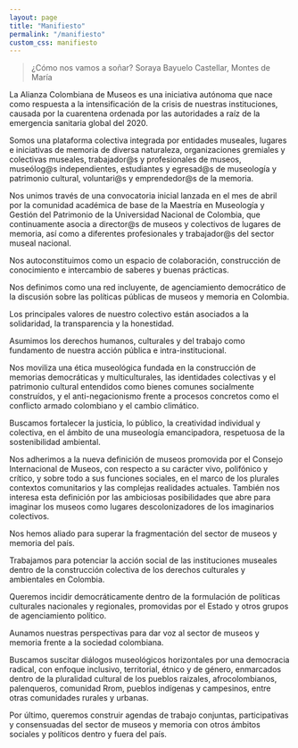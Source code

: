 ```yaml
---
layout: page
title: "Manifiesto"
permalink: "/manifiesto"
custom_css: manifiesto
---
```


> ¿Cómo nos vamos a soñar? Soraya Bayuelo Castellar, Montes de María

La Alianza Colombiana de Museos es una iniciativa autónoma que nace como respuesta a la intensificación de la crisis de nuestras instituciones, causada por la cuarentena ordenada por las autoridades a raíz de la emergencia sanitaria global del 2020.

Somos una plataforma colectiva integrada por entidades museales, lugares e iniciativas de memoria de diversa naturaleza, organizaciones gremiales y colectivas museales, trabajador@s y profesionales de museos, museólog@s independientes, estudiantes y egresad@s de museología y patrimonio cultural, voluntari@s y emprendedor@s de la memoria.

Nos unimos través de una convocatoria inicial lanzada en el mes de abril por la comunidad académica de base de la Maestría en Museología y Gestión del Patrimonio de la Universidad Nacional de Colombia, que continuamente asocia a director@s de museos y colectivos de lugares de memoria, así como a diferentes profesionales y trabajador@s del sector museal nacional.

Nos autoconstituimos como un espacio de colaboración, construcción de conocimiento e intercambio de saberes y buenas prácticas. 

Nos definimos como una red incluyente, de agenciamiento democrático de la discusión sobre las políticas públicas de museos y memoria en Colombia. 

Los principales valores de nuestro colectivo están asociados a la solidaridad, la transparencia y la honestidad.

Asumimos los derechos humanos, culturales y del trabajo como fundamento de nuestra acción pública e intra-institucional.  

Nos moviliza una ética museológica fundada en la construcción de memorias democráticas y multiculturales, las identidades colectivas y el patrimonio cultural entendidos como bienes comunes socialmente construídos, y el anti-negacionismo frente a procesos concretos como el conflicto armado colombiano y el cambio climático. 

Buscamos fortalecer la justicia, lo público, la creatividad individual y colectiva, en el ámbito de una museología emancipadora, respetuosa de la sostenibilidad ambiental.

Nos adherimos a la nueva definición de museos promovida por el Consejo Internacional de Museos, con respecto a su carácter vivo, polifónico y crítico, y sobre todo a sus funciones sociales, en el marco de los plurales contextos comunitarios y las complejas realidades actuales. También nos interesa esta definición por las ambiciosas posibilidades que abre para imaginar los museos como lugares descolonizadores de los imaginarios colectivos.

Nos hemos aliado para superar la fragmentación del sector de museos y memoria del país.

Trabajamos para potenciar la acción social de las instituciones museales dentro de la construcción colectiva de los derechos culturales y ambientales en Colombia. 

Queremos incidir democráticamente dentro de la formulación de políticas culturales nacionales y regionales, promovidas por el Estado y otros grupos de agenciamiento político.

Aunamos nuestras perspectivas para dar voz al sector de museos y memoria frente a la sociedad colombiana. 

Buscamos suscitar diálogos museológicos horizontales por una democracia radical, con enfoque inclusivo, territorial, étnico y de género, enmarcados dentro de la pluralidad cultural de los pueblos raizales, afrocolombianos, palenqueros, comunidad Rrom, pueblos indígenas y campesinos, entre otras comunidades rurales y urbanas. 

Por último, queremos construir agendas de trabajo conjuntas, participativas y consensuadas del sector de museos y memoria con otros ámbitos  sociales y políticos dentro y fuera del país. 

